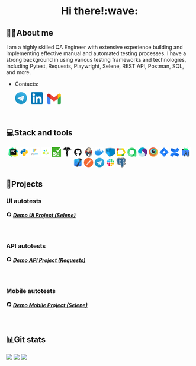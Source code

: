 <div align="center">
   <h1>
      Hi there!:wave:
   </h1>
</div>


<!--About me-->

## :technologist:About me
I am a highly skilled QA Engineer with extensive experience building and implementing effective manual and automated testing processes. I have a strong background in using various testing frameworks and technologies, including Pytest, Requests, Playwright, Selene, REST API, Postman, SQL, and more.
- Contacts:

<p>
  &#8287;&#8287;&#8287;&#8287;&#8287;
  <a href="https://t.me/Neznayuusername"><img width="32px" alt="Telegram" title="Telegram" src="images/social_networks/tg.png"/></a>
  &#8287;
  <a href="http"><img width="32px" alt="LinkedIn" title="LinkedIn" src="images/social_networks/linkedin.png"/></a>
  &#8287;
  <a href="mailto:obojealexander@gmail.com"><img width="37px" alt="Email" title="Gmail" src="images/social_networks/gmail.png"/></a>
</p>
  
  
<!--Stack and tools-->

&#8287;&#8287;&#8287;&#8287;&#8287;
## :computer:Stack and tools
<p  align="center">
  <code><img width="5%" title="Pycharm" src="images/logo_stacks/pycharm.png"></code>
  <code><img width="5%" title="Python" src="images/logo_stacks/python.png"></code>
  <code><img width="5%" title="Pytest" src="images/logo_stacks/pytest.png"></code>
  <code><img width="5%" title="Selene" src="images/logo_stacks/selene.png"></code>
  <code><img width="5%" title="Selenium" src="images/logo_stacks/selenium.png"></code>
  <code><img width="5%" title="Requests" src="images/logo_stacks/requests.png"></code>
  <code><img width="5%" title="GitHub" src="images/logo_stacks/github.png"></code>
  <code><img width="5%" title="Jenkins" src="images/logo_stacks/jenkins.png"></code>
  <code><img width="5%" title="Docker" src="images/logo_stacks/docker.png"></code>
  <code><img width="5%" title="Selenoid" src="images/logo_stacks/selenoid.png"></code>
  <code><img width="5%" title="Allure Report" src="images/logo_stacks/allure_report.png"></code>
  <code><img width="5%" title="Allure TestOps" src="images/logo_stacks/allure_testops.png"></code>
  <code><img width="5%" title="Appium" src="images/logo_stacks/appium.png"></code>
  <code><img width="5%" title="Browserstack" src="images/logo_stacks/browserstack.png"></code>
  <code><img width="5%" title="Jira" src="images/logo_stacks/jira.png"></code>
  <code><img width="5%" title="Confluence" src="images/logo_stacks/confluence.png"></code>
  <code><img width="5%" title="Android Studio" src="images/logo_stacks/android_studio.png"></code>
  <code><img width="5%" title="Xcode" src="images/logo_stacks/xcode.png"></code>
  <code><img width="5%" title="Postman" src="images/logo_stacks/postman.png"></code>
  <code><img width="5%" title="Telegram" src="images/logo_stacks/tg.png"></code>
  <code><img width="5%" title="Slack" src="images/logo_stacks/slack.png"></code>
  <code><img width="5%" title="PgAdmin" src="images/logo_stacks/pgadmin.png"></code>
</p>
  
  
<!--Projects-->

## :floppy_disk:Projects
### UI autotests
##### <img width="3%" title="GitHub" src="images/logo_stacks/github.png"> [Demo UI Project (Selene)](https://github.com/obojeoboje/diploma_staya)

&#8287;&#8287;&#8287;&#8287;&#8287;
### API autotests
##### <img width="3%" title="GitHub" src="images/logo_stacks/github.png"> [Demo API Project (Requests)](https://github.com/obojeoboje/demo_api_tests)

&#8287;&#8287;&#8287;&#8287;&#8287;
### Mobile autotests
##### <img width="3%" title="GitHub" src="images/logo_stacks/github.png"> [Demo Mobile Project (Selene)]()


<!--Git Stats-->

&#8287;&#8287;&#8287;&#8287;&#8287;
## :bar_chart:Git stats
![](http://github-profile-summary-cards.vercel.app/api/cards/stats?username=obojeoboje&theme=github_dark)
![](http://github-profile-summary-cards.vercel.app/api/cards/repos-per-language?username=obojeoboje&theme=github_dark) 
![](https://github-profile-summary-cards.vercel.app/api/cards/profile-details?username=obojeoboje&theme=github_dark)

